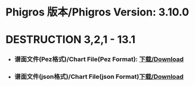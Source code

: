 
# Phigros 版本/Phigros Version:  3.10.0

# __DESTRUCTION 3,2,1 - 13.1__

- ### __谱面文件(Pez格式)/Chart File(Pez Format):  [下载/Download](https://github.com/Po6647A/WebAssests/releases/download/3.10.0/0)__

- ### __谱面文件(json格式)/Chart File(json Format)[下载/Download](https://github.com/Po6647A/WebAssests/releases/download/3.10.0/868.json)__

